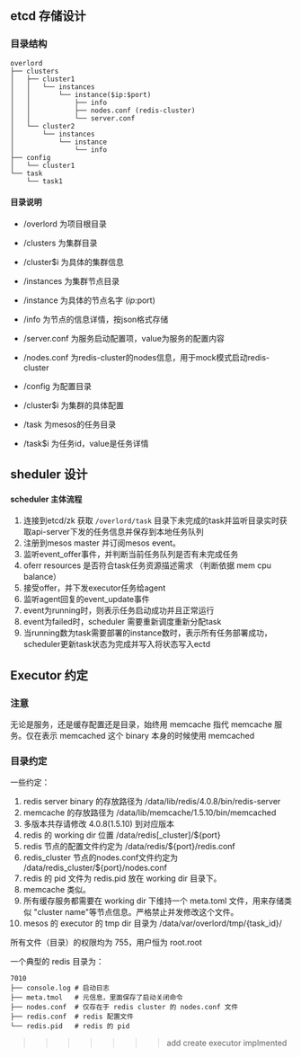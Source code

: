 
## etcd 存储设计

### 目录结构

```
overlord
├── clusters
│   ├── cluster1
│   │   └── instances
│   │       └── instance($ip:$port)
│   │           ├── info
│   │           ├── nodes.conf (redis-cluster)
│   │           └── server.conf
│   └── cluster2
│       └── instances
│           └── instance
│               └── info
├── config
│   └── cluster1
└── task
    └── task1
```

#### 目录说明

* /overlord 为项目根目录
* /clusters 为集群目录
* /cluster$i 为具体的集群信息
* /instances 为集群节点目录
* /instance 为具体的节点名字 ($ip:$port)
* /info 为节点的信息详情，按json格式存储
* /server.conf 为服务启动配置项，value为服务的配置内容
* /nodes.conf 为redis-cluster的nodes信息，用于mock模式启动redis-cluster

* /config 为配置目录
* /cluster$i 为集群的具体配置

* /task 为mesos的任务目录
* /task$i 为任务id，value是任务详情 
			
## sheduler 设计

#### scheduler 主体流程

1. 连接到etcd/zk 获取 `/overlord/task` 目录下未完成的task并监听目录实时获取api-server下发的任务信息并保存到本地任务队列
2. 注册到mesos master 并订阅mesos event。
3. 监听event_offer事件，并判断当前任务队列是否有未完成任务
4. oferr resources 是否符合task任务资源描述需求 （判断依据 mem cpu balance）
5. 接受offer，并下发executor任务给agent
6. 监听agent回复的event_update事件
7. event为running时，则表示任务启动成功并且正常运行
8. event为failed时，scheduler 需要重新调度重新分配task
9. 当running数为task需要部署的instance数时，表示所有任务部署成功，scheduler更新task状态为完成并写入将状态写入ectd

## Executor 约定

### 注意

无论是服务，还是缓存配置还是目录，始终用 memcache 指代 memcache 服务。仅在表示 memcached 这个 binary 本身的时候使用 memcached

### 目录约定
一些约定：

1. redis server binary 的存放路径为 /data/lib/redis/4.0.8/bin/redis-server
2. memcache 的存放路径为 /data/lib/memcache/1.5.10/bin/memcached
3. 多版本共存请修改 4.0.8(1.5.10) 到对应版本
4. redis 的 working dir 位置 /data/redis[_cluster]/${port}
5. redis 节点的配置文件约定为 /data/redis/${port}/redis.conf
6. redis_cluster 节点的nodes.conf文件约定为 /data/redis_cluster/${port}/nodes.conf
7. redis 的 pid 文件为 redis.pid 放在 working dir 目录下。
8. memcache 类似。
9. 所有缓存服务都需要在 working dir 下维持一个 meta.toml 文件，用来存储类似 "cluster name"等节点信息。严格禁止并发修改这个文件。
10. mesos 的 executor 的 tmp dir 目录为 /data/var/overlord/tmp/{task_id}/

所有文件（目录）的权限均为 755，用户恒为 root.root


一个典型的 redis 目录为：

```
7010
├── console.log # 启动日志
├── meta.tmol   # 元信息，里面保存了启动关闭命令
├── nodes.conf  # 仅存在于 redis cluster 的 nodes.conf 文件
├── redis.conf  # redis 配置文件
└── redis.pid   # redis 的 pid 
```
>>>>>>> add create executor implmented
